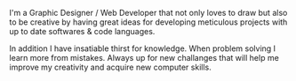 

I'm a Graphic Designer / Web Developer that not only loves to draw but also to be creative by having great ideas for developing meticulous projects with up to date softwares & code languages.

In addition I have insatiable thirst for knowledge. When problem solving I learn more from mistakes. Always up for new challanges that will help me improve my creativity and acquire new computer skills.

<!--
**Reynaldo-AlvarezJr/Reynaldo-AlvarezJr** is a ✨ _special_ ✨ repository because its `README.md` (this file) appears on your GitHub profile.

Here are some ideas to get you started:

- 🔭 I’m currently working on ...
- 🌱 I’m currently learning ...
- 👯 I’m looking to collaborate on ...
- 🤔 I’m looking for help with ...
- 💬 Ask me about ...
- 📫 How to reach me: ...
- 😄 Pronouns: ...
- ⚡ Fun fact: ...
-->
